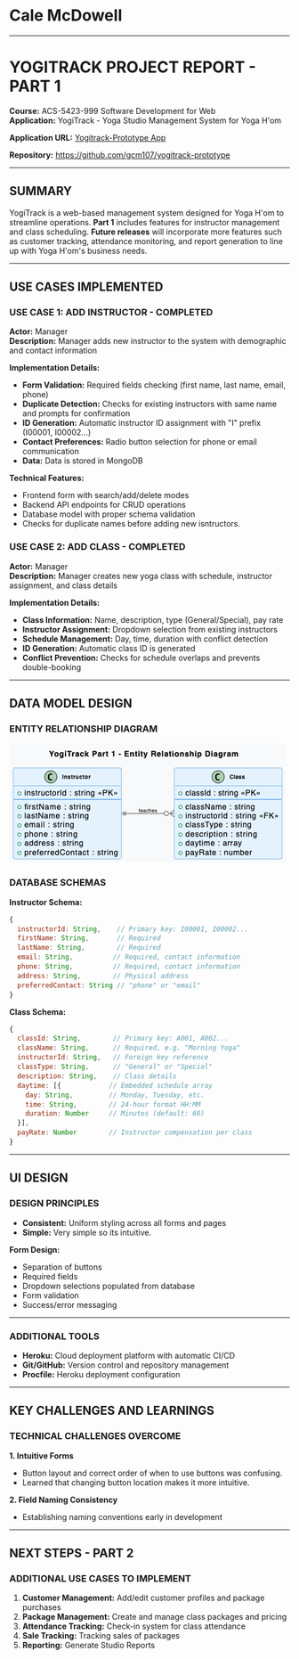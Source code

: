 # **Cale McDowell**

___

# YOGITRACK PROJECT REPORT - PART 1

**Course:** ACS-5423-999 Software Development for Web  
**Application:** YogiTrack - Yoga Studio Management System for Yoga H'om

**Application URL:** [Yogitrack-Prototype App](https://yogitrack-proto-d9cd07d35267.herokuapp.com/)

**Repository:** https://github.com/gcm107/yogitrack-prototype  

---

## SUMMARY

YogiTrack is a web-based management system designed for Yoga H'om to streamline operations. **Part 1** includes features for instructor management and class scheduling. **Future releases** will incorporate more features such as customer tracking, attendance monitoring, and report generation to line up with Yoga H'om's business needs. 

---

## USE CASES IMPLEMENTED

### USE CASE 1: ADD INSTRUCTOR - COMPLETED

**Actor:** Manager  
**Description:** Manager adds new instructor to the system with demographic and contact information

**Implementation Details:**
- **Form Validation:** Required fields checking (first name, last name, email, phone)
- **Duplicate Detection:** Checks for existing instructors with same name and prompts for confirmation
- **ID Generation:** Automatic instructor ID assignment with "I" prefix (I00001, I00002...)
- **Contact Preferences:** Radio button selection for phone or email communication
- **Data:** Data is stored in MongoDB

**Technical Features:**
- Frontend form with search/add/delete modes
- Backend API endpoints for CRUD operations
- Database model with proper schema validation
- Checks for duplicate names before adding new isntructors. 

### USE CASE 2: ADD CLASS - COMPLETED

**Actor:** Manager  
**Description:** Manager creates new yoga class with schedule, instructor assignment, and class details

**Implementation Details:**
- **Class Information:** Name, description, type (General/Special), pay rate
- **Instructor Assignment:** Dropdown selection from existing instructors
- **Schedule Management:** Day, time, duration with conflict detection
- **ID Generation:** Automatic class ID is generated
- **Conflict Prevention:** Checks for schedule overlaps and prevents double-booking


---

## DATA MODEL DESIGN

### ENTITY RELATIONSHIP DIAGRAM
![Part 1 Entity Relationship Diagram](ER-DIAGRAM-PART1.png)

### DATABASE SCHEMAS

**Instructor Schema:**
```javascript
{
  instructorId: String,    // Primary key: I00001, I00002...
  firstName: String,       // Required
  lastName: String,        // Required  
  email: String,          // Required, contact information
  phone: String,          // Required, contact information
  address: String,        // Physical address
  preferredContact: String // "phone" or "email"
}
```

**Class Schema:**
```javascript
{
  classId: String,        // Primary key: A001, A002...
  className: String,      // Required, e.g. "Morning Yoga"
  instructorId: String,   // Foreign key reference
  classType: String,      // "General" or "Special"
  description: String,    // Class details
  daytime: [{            // Embedded schedule array
    day: String,         // Monday, Tuesday, etc.
    time: String,        // 24-hour format HH:MM
    duration: Number     // Minutes (default: 60)
  }],
  payRate: Number        // Instructor compensation per class
}
```

---

## UI DESIGN

### DESIGN PRINCIPLES
- **Consistent:** Uniform styling across all forms and pages
- **Simple:** Very simple so its intuitive.

**Form Design:** 
- Separation of buttons
- Required fields
- Dropdown selections populated from database
- Form validation
- Success/error messaging

---

### ADDITIONAL TOOLS
- **Heroku:** Cloud deployment platform with automatic CI/CD
- **Git/GitHub:** Version control and repository management
- **Procfile:** Heroku deployment configuration

---

## KEY CHALLENGES AND LEARNINGS

### TECHNICAL CHALLENGES OVERCOME

**1. Intuitive Forms**
- Button layout and correct order of when to use buttons was confusing.
- Learned that changing button location makes it more intuitive.

**2. Field Naming Consistency**
- Establishing naming conventions early in development

---

## NEXT STEPS - PART 2

### ADDITIONAL USE CASES TO IMPLEMENT
1. **Customer Management:** Add/edit customer profiles and package purchases
2. **Package Management:** Create and manage class packages and pricing
3. **Attendance Tracking:** Check-in system for class attendance
4. **Sale Tracking:** Tracking sales of packages
5. **Reporting:** Generate Studio Reports

